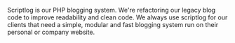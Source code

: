 Scriptlog is our PHP blogging system. We're refactoring our legacy blog code to improve readability and clean code. We always use scriptlog for our clients that need a 
simple, modular and fast blogging system run on their personal or company website.
